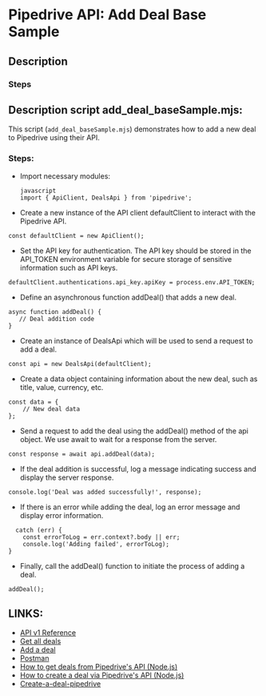# Pipedrive API: Add Deal Base Sample

## Description 

### Steps 


## Description script add_deal_baseSample.mjs:

This script (`add_deal_baseSample.mjs`) demonstrates how to add a new deal to Pipedrive using their API.

### Steps:

- Import necessary modules:
   ```
   javascript
   import { ApiClient, DealsApi } from 'pipedrive';
   ```

- Create a new instance of the API client defaultClient to interact with the Pipedrive API.

 ```
const defaultClient = new ApiClient();
 ```

- Set the API key for authentication. The API key should be stored in the API_TOKEN environment variable for secure storage of sensitive information such as API keys.

 ```
defaultClient.authentications.api_key.apiKey = process.env.API_TOKEN;
 ```

- Define an asynchronous function addDeal() that adds a new deal.

 ```
async function addDeal() {
    // Deal addition code
}
 ```
- Create an instance of DealsApi which will be used to send a request to add a deal.

```
const api = new DealsApi(defaultClient);
```
- Create a data object containing information about the new deal, such as title, value, currency, etc.

```
const data = {
    // New deal data
};
```
- Send a request to add the deal using the addDeal() method of the api object. We use await to wait for a response from the server.

```
const response = await api.addDeal(data);
```
- If the deal addition is successful, log a message indicating success and display the server response.

```
console.log('Deal was added successfully!', response);
```

- If there is an error while adding the deal, log an error message and display error information.

```
  catch (err) {
    const errorToLog = err.context?.body || err;
    console.log('Adding failed', errorToLog);
}
```

- Finally, call the addDeal() function to initiate the process of adding a deal.

```
addDeal();
```

## LINKS: 

- [API v1 Reference](https://developers.pipedrive.com/docs/api/v1/Deals#getDealPersons)
- [Get all deals](https://developers.pipedrive.com/docs/api/v1/Deals#getDeals)
- [Add a deal](https://developers.pipedrive.com/docs/api/v1/Deals#addDeal)
- [Postman](https://pipedrive.readme.io/docs/run-pipedrive-api-in-postman-or-insomnia)
- [How to get deals from Pipedrive's API (Node.js)](https://developers.pipedrive.com/tutorials/get-deals-pipedrive-api?step=5)
- [How to create a deal via Pipedrive's API (Node.js)](https://developers.pipedrive.com/docs/api/v1/Deals#addDeal)
- [Create-a-deal-pipedrive](https://developers.pipedrive.com/tutorials/create-a-deal-pipedrive-api?step=7)

